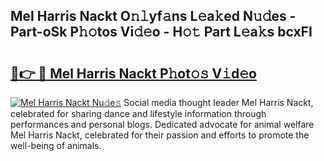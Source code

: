 ## Mel Harris Nackt O𝚗𝚕yf𝚊ns L𝚎a𝚔ed N𝚞𝚍es - Part-oSk P𝚑𝚘tos Vi𝚍𝚎o - H𝚘𝚝 Part L𝚎a𝚔s bcxFI

# <h2><a href="http://kf5qhoq.oniu.top/?m=Mel+Harris+Nackt">🔗👉 🔴 Mel Harris Nackt P𝚑ot𝚘𝚜 V𝚒d𝚎o</a></h2>

[![Mel Harris Nackt Nu𝚍e𝚜](https://i.imgur.com/0qMVB7G.gif)](http://kf5qhoq.oniu.top/?m=Mel+Harris+Nackt)
Social media thought leader Mel Harris Nackt, celebrated for sharing dance and lifestyle information through performances and personal blogs. Dedicated advocate for animal welfare Mel Harris Nackt, celebrated for their passion and efforts to promote the well-being of animals.  
